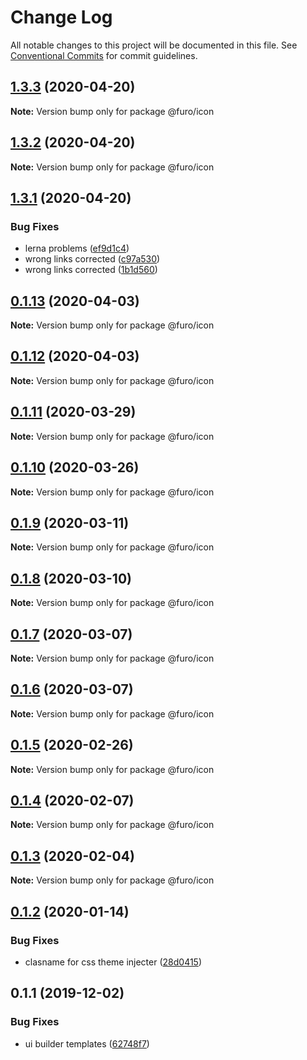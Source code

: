 # Change Log

All notable changes to this project will be documented in this file.
See [Conventional Commits](https://conventionalcommits.org) for commit guidelines.

## [1.3.3](https://github.com/theNorstroem/FuroBaseComponents/compare/@furo/icon@1.3.2...@furo/icon@1.3.3) (2020-04-20)

**Note:** Version bump only for package @furo/icon





## [1.3.2](https://github.com/theNorstroem/FuroBaseComponents/compare/@furo/icon@1.3.1...@furo/icon@1.3.2) (2020-04-20)

**Note:** Version bump only for package @furo/icon





## [1.3.1](https://github.com/theNorstroem/FuroBaseComponents/compare/@furo/icon@1.3.0...@furo/icon@1.3.1) (2020-04-20)


### Bug Fixes

* lerna problems ([ef9d1c4](https://github.com/theNorstroem/FuroBaseComponents/commit/ef9d1c405fbf55664ef05e6f12a1e7eecfc53759))
* wrong links corrected ([c97a530](https://github.com/theNorstroem/FuroBaseComponents/commit/c97a530d08695e14fce081312c7d46c6d9c4ad84))
* wrong links corrected ([1b1d560](https://github.com/theNorstroem/FuroBaseComponents/commit/1b1d560504db8af282a56e94ef51d329a5c1766d))





## [0.1.13](https://github.com/theNorstroem/FuroBaseComponents/compare/@furo/icon@0.1.12...@furo/icon@0.1.13) (2020-04-03)

**Note:** Version bump only for package @furo/icon





## [0.1.12](https://github.com/theNorstroem/FuroBaseComponents/compare/@furo/icon@0.1.11...@furo/icon@0.1.12) (2020-04-03)

**Note:** Version bump only for package @furo/icon





## [0.1.11](https://github.com/theNorstroem/FuroBaseComponents/compare/@furo/icon@0.1.10...@furo/icon@0.1.11) (2020-03-29)

**Note:** Version bump only for package @furo/icon





## [0.1.10](https://github.com/theNorstroem/FuroBaseComponents/compare/@furo/icon@0.1.9...@furo/icon@0.1.10) (2020-03-26)

**Note:** Version bump only for package @furo/icon





## [0.1.9](https://github.com/theNorstroem/FuroBaseComponents/compare/@furo/icon@0.1.8...@furo/icon@0.1.9) (2020-03-11)

**Note:** Version bump only for package @furo/icon





## [0.1.8](https://github.com/theNorstroem/FuroBaseComponents/compare/@furo/icon@0.1.7...@furo/icon@0.1.8) (2020-03-10)

**Note:** Version bump only for package @furo/icon





## [0.1.7](https://github.com/theNorstroem/FuroBaseComponents/compare/@furo/icon@0.1.6...@furo/icon@0.1.7) (2020-03-07)

**Note:** Version bump only for package @furo/icon





## [0.1.6](https://github.com/theNorstroem/FuroBaseComponents/compare/@furo/icon@0.1.5...@furo/icon@0.1.6) (2020-03-07)

**Note:** Version bump only for package @furo/icon





## [0.1.5](https://github.com/theNorstroem/FuroBaseComponents/compare/@furo/icon@0.1.4...@furo/icon@0.1.5) (2020-02-26)

**Note:** Version bump only for package @furo/icon





## [0.1.4](https://github.com/theNorstroem/FuroBaseComponents/compare/@furo/icon@0.1.3...@furo/icon@0.1.4) (2020-02-07)

**Note:** Version bump only for package @furo/icon





## [0.1.3](https://github.com/theNorstroem/FuroBaseComponents/compare/@furo/icon@0.1.2...@furo/icon@0.1.3) (2020-02-04)

**Note:** Version bump only for package @furo/icon





## [0.1.2](https://github.com/theNorstroem/FuroBaseComponents/compare/@furo/icon@0.1.1...@furo/icon@0.1.2) (2020-01-14)


### Bug Fixes

* clasname for css theme injecter ([28d0415](https://github.com/theNorstroem/FuroBaseComponents/commit/28d0415))





## 0.1.1 (2019-12-02)


### Bug Fixes

* ui builder templates ([62748f7](https://github.com/theNorstroem/FuroBaseComponents/commit/62748f7))
